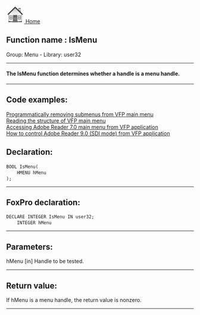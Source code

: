 [<img src="../../images/home.png"> Home ](https://github.com/VFPX/Win32API)  

## Function name : IsMenu
Group: Menu - Library: user32    
***  


#### The IsMenu function determines whether a handle is a menu handle. 
***  


## Code examples:
[Programmatically removing submenus from VFP main menu](../../samples/sample_258.md)  
[Reading the structure of VFP main menu](../../samples/sample_337.md)  
[Accessing Adobe Reader 7.0 main menu from VFP application](../../samples/sample_495.md)  
[How to control Adobe Reader 9.0 (SDI mode) from VFP application](../../samples/sample_550.md)  

## Declaration:
```foxpro  
BOOL IsMenu(
	HMENU hMenu
);  
```  
***  


## FoxPro declaration:
```foxpro  
DECLARE INTEGER IsMenu IN user32;
	INTEGER hMenu  
```  
***  


## Parameters:
hMenu
[in] Handle to be tested. 
  
***  


## Return value:
If hMenu is a menu handle, the return value is nonzero.   
***  

